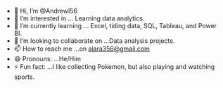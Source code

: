 - 👋 Hi, I’m @Andrewl56
- 👀 I’m interested in ... Learning data analytics.
- 🌱 I’m currently learning ... Excel, tiding data, SQL, Tableau, and Power BI. 
- 💞️ I’m looking to collaborate on ...Data analysis projects. 
- 📫 How to reach me ...on alara356@gmail.com
- 😄 Pronouns: ...He/Him
- ⚡ Fun fact: ...I like collecting Pokemon, but also playing and watching sports.

<!---
Andrewl56/Andrewl56 is a ✨ special ✨ repository because its `README.md` (this file) appears on your GitHub profile.
You can click the Preview link to take a look at your changes.
--->
